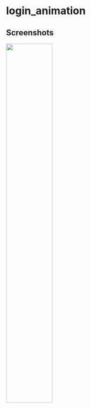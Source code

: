 # login_animation

## Screenshots

<img src="https://github.com/iqbalriiaz/image-logo/blob/main/login_animation.gif?raw=true" style="height: 50%; width:50%;"/>
